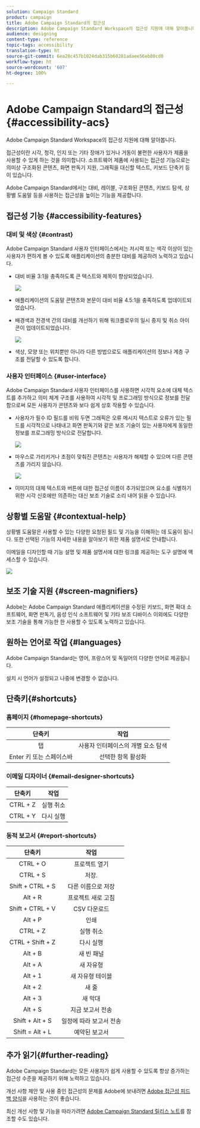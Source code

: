 ```yaml
---
solution: Campaign Standard
product: campaign
title: Adobe Campaign Standard의 접근성
description: Adobe Campaign Standard Workspace의 접근성 지원에 대해 알아봅니다.
audience: designing
content-type: reference
topic-tags: accessibility
translation-type: ht
source-git-commit: 6ea28c457b1024dab315b60281adaee56eb80cd0
workflow-type: ht
source-wordcount: '607'
ht-degree: 100%

---
```



# Adobe Campaign Standard의 접근성 {#accessibility-acs}

Adobe Campaign Standard Workspace의 접근성 지원에 대해 알아봅니다.

접근성이란 시각, 청각, 인지 또는 기타 장애가 있거나 거동이 불편한 사용자가 제품을 사용할 수 있게 하는 것을 의미합니다. 소프트웨어 제품에 사용되는 접근성 기능으로는 의미상 구조화된 콘텐츠, 화면 판독기 지원, 그래픽을 대신할 텍스트, 키보드 단축키 등이 있습니다.

Adobe Campaign Standard에서는 대비, 레이블, 구조화된 콘텐츠, 키보드 탐색, 상황별 도움말 등을 사용하는 접근성을 높이는 기능을 제공합니다.

## 접근성 기능 {#accessibility-features}

### 대비 및 색상 {#contrast}

Adobe Campaign Standard 사용자 인터페이스에서는 저시력 또는 색각 이상이 있는 사용자가 편하게 볼 수 있도록 애플리케이션의 충분한 대비를 제공하려 노력하고 있습니다.

* 대비 비율 3:1을 충족하도록 큰 텍스트와 제목이 향상되었습니다.

   ![](assets/accessibility_2.png)

* 애플리케이션의 도움말 콘텐츠와 본문이 대비 비율 4.5:1을 충족하도록 업데이트되었습니다.

* 배경색과 전경색 간의 대비를 개선하기 위해 워크플로우의 일시 중지 및 취소 아이콘이 업데이트되었습니다.

   ![](assets/accessibility_1.png)

* 색상, 모양 또는 위치뿐만 아니라 다른 방법으로도 애플리케이션의 정보나 계층 구조를 전달할 수 있도록 합니다.

### 사용자 인터페이스 {#user-interface}

Adobe Campaign Standard 사용자 인터페이스를 사용하면 시각적 요소에 대체 텍스트를 추가하고 의미 체계 구조를 사용하여 시각적 및 프로그래밍 방식으로 정보를 전달함으로써 모든 사용자가 콘텐츠와 보다 쉽게 상호 작용할 수 있습니다.

* 사용자가 필수 ID 필드를 비워 두면 그래픽은 오류 메시지 텍스트로 오류가 있는 필드를 시각적으로 나태내고 화면 판독기와 같은 보조 기술이 있는 사용자에게 동일한 정보를 프로그래밍 방식으로 전달합니다.

   ![](assets/accessibility_3.png)

* 마우스로 가리키거나 초점이 맞춰진 콘텐츠는 사용자가 해제할 수 있으며 다른 콘텐츠를 가리지 않습니다.

   ![](assets/accessibility_4.png)

* 이미지의 대체 텍스트와 버튼에 대한 접근성 이름이 추가되었으며 요소를 식별하기 위한 시각 신호에만 의존하는 대신 보조 기술로 소리 내어 읽을 수 있습니다.

<!--
### Create responsive resize for multiple devices {#resize-devices}

When designing for multiple devices and platforms, it's important to create a seamless experience for screen sizes across mobile and desktop resolutions.

Adobe Campaign Standard allows you to design and test emails and push notifications on different devices such as: iPhone, Android devices, iPad, Android tablet and desktop.

![](assets/accessibility_6.png)
-->

## 상황별 도움말 {#contextual-help}

상황별 도움말은 사용할 수 있는 다양한 요청된 필드 및 기능을 이해하는 데 도움이 됩니다. 또한 선택된 기능의 자세한 내용을 알아보기 위한 제품 설명서로 안내합니다.

이메일을 디자인할 때 기능 설명 및 제품 설명서에 대한 링크를 제공하는 도구 설명에 액세스할 수 있습니다.

![](assets/accessibility_7.png)

## 보조 기술 지원 {#screen-magnifiers}

Adobe는 Adobe Campaign Standard 애플리케이션을 수정된 키보드, 화면 확대 소프트웨어, 화면 판독기, 음성 인식 소프트웨어 및 기타 보조 디바이스 이외에도 다양한 보조 기술을 통해 가능한 한 사용할 수 있도록 노력하고 있습니다.

## 원하는 언어로 작업 {#languages}

Adobe Campaign Standard는 영어, 프랑스어 및 독일어의 다양한 언어로 제공됩니다.

설치 시 언어가 설정되고 나중에 변경할 수 없습니다.

## 단축키{#shortcuts}

### 홈페이지 {#homepage-shortcuts}

| 단축키 | 작업 |
|:-:|:-:|
| 탭 | 사용자 인터페이스의 개별 요소 탐색 |
| Enter 키 또는 스페이스바 | 선택한 항목 활성화 |

### 이메일 디자이너 {#email-designer-shortcuts}

| 단축키 | 작업 |
|:-:|:-:|
| CTRL + Z | 실행 취소 |
| CTRL + Y | 다시 실행 |

### 동적 보고서 {#report-shortcuts}

| 단축키 | 작업 |
|:-:|:-:|
| CTRL + O | 프로젝트 열기 |
| CTRL + S | 저장. |
| Shift + CTRL + S | 다른 이름으로 저장 |
| Alt + R | 프로젝트 새로 고침 |
| Shift + CTRL + V | CSV 다운로드 |
| Alt + P | 인쇄 |
| CTRL + Z | 실행 취소 |
| CTRL + Shift + Z | 다시 실행 |
| Alt + B | 새 빈 패널 |
| Alt + A | 새 자유형 |
| Alt + 1 | 새 자유형 테이블 |
| Alt + 2 | 새 줄 |
| Alt + 3 | 새 막대 |
| Alt + S | 지금 보고서 전송 |
| Shift + Alt + S | 일정에 따라 보고서 전송 |
| Shift = Alt + L | 예약된 보고서 |

## 추가 읽기{#further-reading}

Adobe Campaign Standard는 모든 사용자가 쉽게 사용할 수 있도록 항상 증가하는 접근성 수준을 제공하기 위해 노력하고 있습니다.

개선 사항 제안 및 사용 중인 접근성의 문제를 Adobe에 보내려면 [Adobe 접근성 피드백 양식](https://www.adobe.com/accessibility/feedback.html)을 사용하는 것이 좋습니다.

최신 개선 사항 및 기능을 따라가려면 [Adobe Campaign Standard 릴리스 노트](https://experienceleague.adobe.com/docs/campaign-standard/using/release-notes/release-notes.html?lang=ko#release-notes)를 참조할 수도 있습니다.